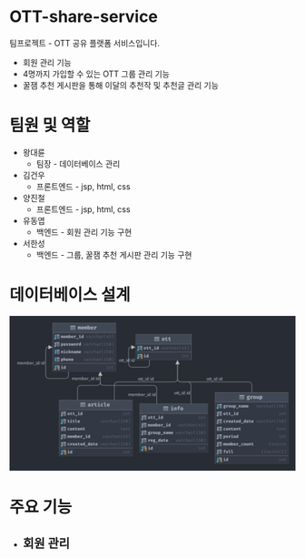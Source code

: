 # OTT-share-service
팀프로젝트 - OTT 공유 플랫폼 서비스입니다.

- 회원 관리 기능
- 4명까지 가입할 수 있는 OTT 그룹 관리 기능
- 꿀잼 추천 게시판을 통해 이달의 추천작 및 추천글 관리 기능 

# 팀원 및 역할
- 왕대륜
  - 팀장 - 데이터베이스 관리
- 김건우
  - 프론트엔드 - jsp, html, css
- 양진철
  - 프론트엔드 - jsp, html, css
- 유동엽
  - 백엔드 - 회원 관리 기능 구현
- 서한성
  - 백엔드 - 그룹, 꿀잼 추천 게시판 관리 기능 구현

# 데이터베이스 설계
![pizzadb-diagram.png](pizzadb-diagram.png)

# 주요 기능

- 회원 관리
  - 